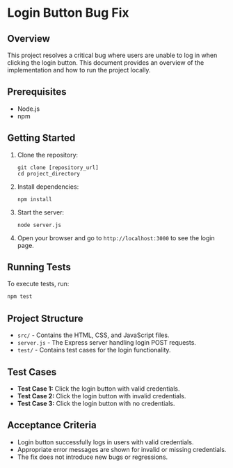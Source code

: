 # Login Button Bug Fix

## Overview

This project resolves a critical bug where users are unable to log in when clicking the login button. This document provides an overview of the implementation and how to run the project locally.

## Prerequisites

- Node.js
- npm

## Getting Started

1. Clone the repository:
   ```
   git clone [repository_url]
   cd project_directory
   ```

2. Install dependencies:
   ```
   npm install
   ```

3. Start the server:
   ```
   node server.js
   ```

4. Open your browser and go to `http://localhost:3000` to see the login page.

## Running Tests

To execute tests, run:
```bash
npm test
```

## Project Structure

- `src/` - Contains the HTML, CSS, and JavaScript files.
- `server.js` - The Express server handling login POST requests.
- `test/` - Contains test cases for the login functionality.

## Test Cases

- **Test Case 1:** Click the login button with valid credentials.
- **Test Case 2:** Click the login button with invalid credentials.
- **Test Case 3:** Click the login button with no credentials.

## Acceptance Criteria

- Login button successfully logs in users with valid credentials.
- Appropriate error messages are shown for invalid or missing credentials.
- The fix does not introduce new bugs or regressions.
